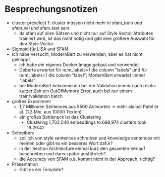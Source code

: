 # Besprechungsnotizen

- cluster preselect 1: cluster müssen nicht mehr in sfam_train _und_ sfam_val _und_ sfam_test sein
	- da sfam auf allen Sätzen und nicht nur auf Style Vector Attributes trainiert wird, ist das nicht nötig und gibt eine größere Auswahl für den Style Vector
- Sigmoid für LISA und SFAM
- ich habe versucht, ModernBert zu verwenden, aber es hat nicht geklappt
	- ich habe ein eigenes Docker Image gebaut und verwendet
	- Deberta erwartet für num_labels>1 die column "labels" und für num_labels=1 die column "label"; ModernBert erwartet immer "labels"
	- bei ModernBert bekomme ich bei der Validation immer nach relativ kurzer Zeit ein OutOfMemory Error, auch bei nur einem train/validation batch
- großes Experiment
	- 1,7 Millionen Sentences aus 5500 Antworten -> mehr als bei Patel et al. (1,3 Mio. aus 10000 Texten)
	- ein großes Bottleneck ist das Clustering
		- Clustering 1,702,040 embeddings to 698,974 clusters took 19:29:42
- Schreiben:
	- soll ich von style sentences schreiben und knowledge sentences mit meinen oder gibt es ein besseres Wort dafür?
	- in der Section Architecture einmal kurz den gesamten Verlauf beschreiben und dann später ausführlich?
	- die Accuracy von SFAM o.ä. kommt nicht in der Approach, richtig?
- Präsentation
	- Gibt es ein Template?